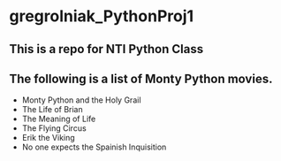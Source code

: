 # gregrolniak_PythonProj1
## This is a repo for NTI Python Class
## The following is a list of Monty Python movies.
* Monty Python and the Holy Grail
* The Life of Brian
* The Meaning of Life
* The Flying Circus
* Erik the Viking
* No one expects the Spainish Inquisition
